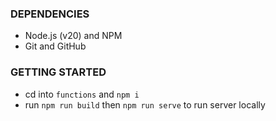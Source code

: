 ### DEPENDENCIES

- Node.js (v20) and NPM
- Git and GitHub

### GETTING STARTED

- cd into `functions` and `npm i`
- run `npm run build` then `npm run serve` to run server locally
